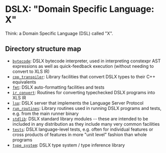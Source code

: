 # DSLX: "Domain Specific Language: X"

Think: a Domain Specific Language (DSL) called "X".

## Directory structure map

*   [`bytecode`](https://github.com/google/xls/tree/main/xls/dslx/fmt/): DSLX
    bytecode interpreter, used in interpreting constexpr AST expressions as well
    as quick-feedback execution (without needing to convert to XLS IR)
*   [`cpp_transpiler`](https://github.com/google/xls/tree/main/xls/dslx/cpp_transpiler/):
    Library facilities that convert DSLX types to their C++ equivalents
*   [`fmt`](https://github.com/google/xls/tree/main/xls/dslx/fmt/): DSLX
    auto-formatting facilities and tests
*   [`ir_convert`](https://github.com/google/xls/tree/main/xls/dslx/ir_convert/):
    Routines for converting typechecked DSLX programs into XLS IR
*   [`lsp`](https://github.com/google/xls/tree/main/xls/dslx/lsp/): DSLX server
    that implements the Language Server Protocol
*   [`run_routines`](https://github.com/google/xls/tree/main/xls/dslx/run_routines/):
    Library routines used in running DSLX programs and tests, e.g. from the main
    runner binary
*   [`stdlib`](https://github.com/google/xls/tree/main/xls/dslx/stdlib/): DSLX
    standard library modules -- these are intended to be included in any
    distribution as they include many very common facilities
*   [`tests`](https://github.com/google/xls/tree/main/xls/dslx/tests/): DSLX
    language-level tests, e.g. often for individual features or cross products
    of features in more "unit level" fashion than whole programs
*   [`type_system`](https://github.com/google/xls/tree/main/xls/dslx/type_system/):
    DSLX type system / type inference library
